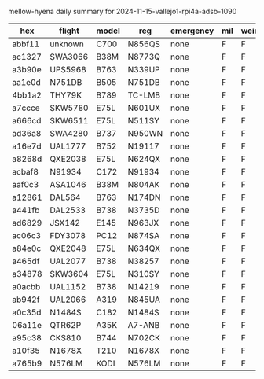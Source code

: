 mellow-hyena daily summary for 2024-11-15-vallejo1-rpi4a-adsb-1090

|hex|flight|model|reg|emergency|mil|weirdo|
|--|--|--|--|--|--|--|
|abbf11|unknown|C700|N856QS|none|F|F|
|ac1327|SWA3066|B38M|N8773Q|none|F|F|
|a3b90e|UPS5968|B763|N339UP|none|F|F|
|aa1e0d|N751DB|B505|N751DB|none|F|F|
|4bb1a2|THY79K|B789|TC-LMB|none|F|F|
|a7ccce|SKW5780|E75L|N601UX|none|F|F|
|a666cd|SKW6511|E75L|N511SY|none|F|F|
|ad36a8|SWA4280|B737|N950WN|none|F|F|
|a16e7d|UAL1777|B752|N19117|none|F|F|
|a8268d|QXE2038|E75L|N624QX|none|F|F|
|acbaf8|N91934|C172|N91934|none|F|F|
|aaf0c3|ASA1046|B38M|N804AK|none|F|F|
|a12861|DAL564|B763|N174DN|none|F|F|
|a441fb|DAL2533|B738|N3735D|none|F|F|
|ad6829|JSX142|E145|N963JX|none|F|F|
|ac06c3|FDY3078|PC12|N874SA|none|F|F|
|a84e0c|QXE2048|E75L|N634QX|none|F|F|
|a465df|UAL2077|B738|N38257|none|F|F|
|a34878|SKW3604|E75L|N310SY|none|F|F|
|a0acbb|UAL1152|B738|N14219|none|F|F|
|ab942f|UAL2066|A319|N845UA|none|F|F|
|a0c35d|N1484S|C182|N1484S|none|F|F|
|06a11e|QTR62P|A35K|A7-ANB|none|F|F|
|a95c38|CKS810|B744|N702CK|none|F|F|
|a10f35|N1678X|T210|N1678X|none|F|F|
|a765b9|N576LM|KODI|N576LM|none|F|F|
